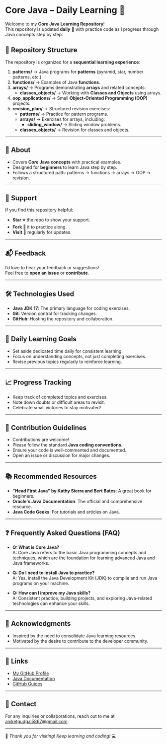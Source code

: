 # Core Java – Daily Learning 🚀

Welcome to my **Core Java Learning Repository**!  
This repository is updated **daily** 📅 with practice code as I progress through Java concepts step by step.  

## 📂 Repository Structure
The repository is organized for a **sequential learning experience**:  

1. **patterns/** → Java programs for **patterns** (pyramid, star, number patterns, etc.).  
2. **functions/** → Examples of Java **functions**.  
3. **arrays/** → Programs demonstrating **arrays** and related concepts:  
   - **classes_objects/** → Working with **Classes and Objects** using arrays.  
4. **oop_applications/** → Small **Object-Oriented Programming (OOP)** projects.  
5. **revision_plan/** → Structured revision exercises:  
   - **patterns/** → Practice for pattern programs.  
   - **arrays/** → Exercises for arrays, including:  
     - **sliding_window/** → Sliding window problems.  
   - **classes_objects/** → Revision for classes and objects.  

---

## 📌 About
- Covers **Core Java concepts** with practical examples.  
- Designed for **beginners** to learn Java step by step.  
- Follows a structured path: patterns → functions → arrays → OOP → revision.  

---

## 🌟 Support
If you find this repository helpful:  
- **Star ⭐** the repo to show your support.  
- **Fork 🍴** it to practice along.  
- **Visit 🔁** regularly for updates.  

---

## 📬 Feedback
I’d love to hear your feedback or suggestions!  
Feel free to **open an issue** or **contribute**.  

---

## 🛠️ Technologies Used
- **Java JDK 17**: The primary language for coding exercises.  
- **Git**: Version control for tracking changes.  
- **GitHub**: Hosting the repository and collaboration.  

---

## 📅 Daily Learning Goals
- Set aside dedicated time daily for consistent learning.  
- Focus on understanding concepts, not just completing exercises.  
- Revise previous topics regularly to reinforce learning.  

---

## 📈 Progress Tracking
- Keep track of completed topics and exercises.  
- Note down doubts or difficult areas to revisit.  
- Celebrate small victories to stay motivated!  

---

## 🤝 Contribution Guidelines
- Contributions are welcome!  
- Please follow the standard **Java coding conventions**.  
- Ensure your code is well-commented and documented.  
- Open an issue or discussion for major changes.  

---

## 📚 Recommended Resources
- **"Head First Java" by Kathy Sierra and Bert Bates**: A great book for beginners.  
- **Oracle's Java Documentation**: The official and comprehensive resource.  
- **Java Code Geeks**: For tutorials and articles on Java.  

---

## ❓ Frequently Asked Questions (FAQ)
- **Q: What is Core Java?**  
  A: Core Java refers to the basic Java programming concepts and techniques, which are the foundation for learning advanced Java and Java frameworks.

- **Q: Do I need to install Java to practice?**  
  A: Yes, install the Java Development Kit (JDK) to compile and run Java programs on your machine.

- **Q: How can I improve my Java skills?**  
  A: Consistent practice, building projects, and exploring Java-related technologies can enhance your skills.

---

## 👥 Acknowledgments
- Inspired by the need to consolidate Java learning resources.  
- Motivated by the desire to contribute to the developer community.  

---

## 🔗 Links
- [My GitHub Profile](https://github.com/Aniketgudgal)  
- [Java Documentation](https://docs.oracle.com/en/java/)  
- [GitHub Guides](https://guides.github.com/)  

---

## 📩 Contact
For any inquiries or collaborations, reach out to me at [aniketgudgal5867@gmail.com](mailto:aniketgudgal5867@gmail.com).

---

🔔 *Thank you for visiting! Keep learning and coding!* 💻
